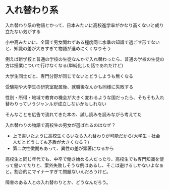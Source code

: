 # 入れ替わり系

入れ替わり系の物語とかって、日本みたいに高校進学率がかなり高くないと成り立たない気がする

小中高みたいに、全国で男女問わずある程度同じ水準の知識で過ごす形でないと、知識の差が大きすぎて物語が進めにくくなりそう

例えば新学校と普通の学校の生徒なんかで入れ替わったら、普通の学校の生徒の方は授業について行けなくなる(単純化した話であれだけど)

大学生同士だと、専門分野が同じでないとどうしようも無くなる

受験期や大学生の研究室配属後、就職後なんかも同様に失敗する

性別・所得・地域で教育の機会が大きく変わるような国だったら、そもそも入れ替わりっていうジャンルが成立しないかもしれない

そんなことを広告で流れてきた本の、試し読みを読みながら考えてた

入れ替わりの物語で高校生の男女が選ばれるのはなぜ？

- 上で書いたように高校生くらいなら入れ替わりが可能だから(大学生・社会人だとどうしても矛盾が大きくなる？)
- 第二次性徴期もあって、異性の差が顕著になるから

高校生と同じ年代でも、中卒で働き始める人だったり、高校生でも専門知識を使って働いてたりと、案外失敗しそうな例はあるし、そこは避けるしかないよなぁと。割合的にマイナーすぎて問題ないんだろうけど。

障害のある人との入れ替わりとか、どうなんだろう。
